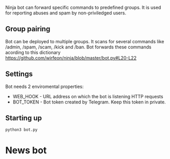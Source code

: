 Ninja bot can forward specific commands to predefined groups. It is used for reporting abuses and spam by non-priviledged users.

## Group pairing 
Bot can be deployed to multiple groups. It scans for several commands like /admin, /spam, /scam, /kick and /ban. Bot forwards these commands acording to this dictionary https://github.com/wirfeon/ninja/blob/master/bot.py#L20-L22

## Settings
Bot needs 2 enviromental properties:
* WEB_HOOK - URL address on which the bot is listening HTTP requests
* BOT_TOKEN - Bot token created by Telegram. Keep this token in private.

## Starting up
```python3 bot.py```
# News bot
